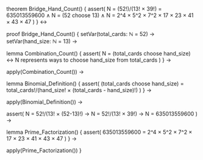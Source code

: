 theorem Bridge_Hand_Count() {
  assert(
    N = (52!)/(13! × 39!) = 635013559600 ∧
    N = (52 choose 13) ∧ 
    N = 2^4 × 5^2 × 7^2 × 17 × 23 × 41 × 43 × 47
  )
} ↔

proof Bridge_Hand_Count() {
  setVar(total_cards: ℕ = 52) →
  setVar(hand_size: ℕ = 13) →
  
  lemma Combination_Count() {
    assert(
      N = (total_cards choose hand_size) ↔
      N represents ways to choose hand_size from total_cards
    )
  } →
  
  apply(Combination_Count()) →
  
  lemma Binomial_Definition() {
    assert(
      (total_cards choose hand_size) = 
      total_cards!/(hand_size! × (total_cards - hand_size)!)
    )
  } →
  
  apply(Binomial_Definition()) →
  
  assert(
    N = 52!/(13! × (52-13)!) →
    N = 52!/(13! × 39!) →
    N = 635013559600
  ) →
  
  lemma Prime_Factorization() {
    assert(
      635013559600 = 2^4 × 5^2 × 7^2 × 17 × 23 × 41 × 43 × 47
    )
  } →
  
  apply(Prime_Factorization())
}